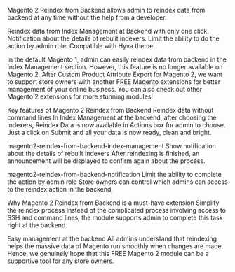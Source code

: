 Magento 2 Reindex from Backend allows admin to reindex data from backend at any time without the help from a developer.

Reindex data from Index Management at Backend with only one click.
Notification about the details of rebulit indexers.
Limit the ability to do the action by admin role.
Compatible with Hyva theme

In the default Magento 1, admin can easily reindex data from backend in the Index Management section. However, this feature is no longer available on Magento 2. After Custom Product Attribute Export for Magento 2, we want to support store owners with another FREE Magento extensions for better management of your online business. You can also check out other Magento 2 extensions for more stunning modules!

Key features of Magento 2 Reindex from Backend
Reindex data without command lines
In Index Management at the backend, after choosing the indexers, Reindex Data is now available in Actions box for admin to choose. Just a click on Submit and all your data is now ready, clean and bright.

magento2-reindex-from-backend-index-management
Show notification about the details of rebuilt indexers
After reindexing is finished, an announcement will be displayed to confirm again about the process.

magento2-reindex-from-backend-notification
Limit the ability to complete the action by admin role
Store owners can control which admins can access to the reindex action in the backend.

Why Magento 2 Reindex from Backend is a must-have extension
Simplify the reindex process
Instead of the complicated process involving access to SSH and command lines, the module supports admin to complete this task right at the backend.

Easy management at the backend
All admins understand that reindexing helps the massive data of Magento run smoothly when changes are made. Hence, we genuinely hope that this FREE Magento 2 module can be a supportive tool for any store owners.